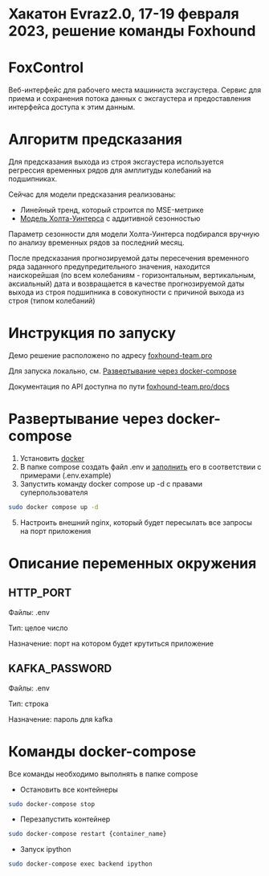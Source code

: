 # Хакатон Evraz2.0, 17-19 февраля 2023, решение команды Foxhound
# FoxControl

Веб-интерфейс для рабочего места машиниста эксгаустера.
Сервис для приема и сохранения потока данных с эксгаустера и предоставления интерфейса доступа к этим данным. 

# Алгоритм предсказания
Для предсказания выхода из строя эксгаустера используется регрессия временных рядов для амплитуды колебаний на подшипниках.

Сейчас для модели предсказания реализованы:
- Линейный тренд, который строится по MSE-метрике
- [Модель Холта-Уинтерса](https://en.wikipedia.org/wiki/Exponential_smoothing) с аддитивной сезонностью

Параметр сезонности для модели Холта-Уинтерса подбирался вручную по анализу временных рядов за последний месяц.

После предсказания прогнозируемой даты пересечения временного ряда заданного предупредительного значения, находится наискорейшая (по всем колебаниям - горизонтальным, вертикальным, аксиальный) дата и возвращается в качестве прогнозируемой даты выхода из строя подшипника в совокупности с причиной выхода из строя (типом колебаний)

# Инструкция по запуску

Демо решение расположено по адресу [foxhound-team.pro](https://foxhound-team.pro)

Для запуска локально, см. [Развертывание через docker-compose](#развертывание-через-docker-compose)

Документация по API доступна по пути [foxhound-team.pro/docs](https://foxhound-team.pro/docs)

# Развертывание через docker-compose
1. Установить [docker](https://docs.docker.com/engine/install/ubuntu/)
2. В папке compose создать файл .env и [заполнить](#описание-переменных-окружения) его в соответствии с примерами (.env.example)
3. Запустить команду docker compose up -d с правами суперпользователя
```bash
sudo docker compose up -d
```
5. Настроить внешний nginx, который будет пересылать все запросы на порт приложения

# Описание переменных окружения

## HTTP_PORT
Файлы: .env

Тип: целое число

Назначение: порт на котором будет крутиться приложение
## KAFKA_PASSWORD
Файлы: .env

Тип: строка

Назначение: пароль для kafka

# Команды docker-compose 
Все команды необходимо выполнять в папке compose
- Остановить все контейнеры
```bash
sudo docker-compose stop
```
- Перезапустить контейнер
```bash
sudo docker-compose restart {container_name}
```
- Запуск ipython
```bash
sudo docker-compose exec backend ipython
```

